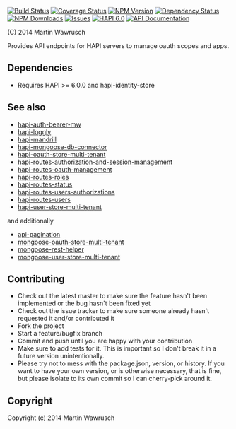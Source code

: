 [![Build Status](https://travis-ci.org/codedoctor/hapi-routes-oauth-management.svg?branch=master)](https://travis-ci.org/codedoctor/hapi-routes-oauth-management)
[![Coverage Status](https://img.shields.io/coveralls/codedoctor/hapi-routes-oauth-management.svg)](https://coveralls.io/r/codedoctor/hapi-routes-oauth-management)
[![NPM Version](http://img.shields.io/npm/v/hapi-routes-oauth-management.svg)](https://www.npmjs.org/package//hapi-routes-oauth-management)
[![Dependency Status](https://gemnasium.com/codedoctor/hapi-routes-oauth-management.svg)](https://gemnasium.com/codedoctor/hapi-routes-oauth-management)
[![NPM Downloads](http://img.shields.io/npm/dm/hapi-routes-oauth-management.svg)](https://www.npmjs.org/package/hapi-routes-oauth-management)
[![Issues](http://img.shields.io/github/issues/codedoctor/hapi-routes-oauth-management.svg)](https://github.com/codedoctor/hapi-routes-oauth-management/issues)
[![HAPI 6.0](http://img.shields.io/badge/hapi-6.0-blue.svg)](http://hapijs.com)
[![API Documentation](http://img.shields.io/badge/API-Documentation-ff69b4.svg)](http://coffeedoc.info/github/codedoctor/hapi-routes-oauth-management)

(C) 2014 Martin Wawrusch

Provides API endpoints for HAPI servers to manage oauth scopes and apps.

## Dependencies

* Requires HAPI >= 6.0.0 and hapi-identity-store

## See also

* [hapi-auth-bearer-mw](https://github.com/codedoctor/hapi-auth-bearer-mw)
* [hapi-loggly](https://github.com/codedoctor/hapi-loggly)
* [hapi-mandrill](https://github.com/codedoctor/hapi-mandrill)
* [hapi-mongoose-db-connector](https://github.com/codedoctor/hapi-mongoose-db-connector)
* [hapi-oauth-store-multi-tenant](https://github.com/codedoctor/hapi-oauth-store-multi-tenant)
* [hapi-routes-authorization-and-session-management](https://github.com/codedoctor/hapi-routes-authorization-and-session-management)
* [hapi-routes-oauth-management](https://github.com/codedoctor/hapi-routes-oauth-management)
* [hapi-routes-roles](https://github.com/codedoctor/hapi-routes-roles)
* [hapi-routes-status](https://github.com/codedoctor/hapi-routes-status)
* [hapi-routes-users-authorizations](https://github.com/codedoctor/hapi-routes-users-authorizations)
* [hapi-routes-users](https://github.com/codedoctor/hapi-routes-users)
* [hapi-user-store-multi-tenant](https://github.com/codedoctor/hapi-user-store-multi-tenant)

and additionally

* [api-pagination](https://github.com/codedoctor/api-pagination)
* [mongoose-oauth-store-multi-tenant](https://github.com/codedoctor/mongoose-oauth-store-multi-tenant)
* [mongoose-rest-helper](https://github.com/codedoctor/mongoose-rest-helper)
* [mongoose-user-store-multi-tenant](https://github.com/codedoctor/mongoose-user-store-multi-tenant)

## Contributing
 
* Check out the latest master to make sure the feature hasn't been implemented or the bug hasn't been fixed yet
* Check out the issue tracker to make sure someone already hasn't requested it and/or contributed it
* Fork the project
* Start a feature/bugfix branch
* Commit and push until you are happy with your contribution
* Make sure to add tests for it. This is important so I don't break it in a future version unintentionally.
* Please try not to mess with the package.json, version, or history. If you want to have your own version, or is otherwise necessary, that is fine, but please isolate to its own commit so I can cherry-pick around it.

## Copyright

Copyright (c) 2014 Martin Wawrusch 


